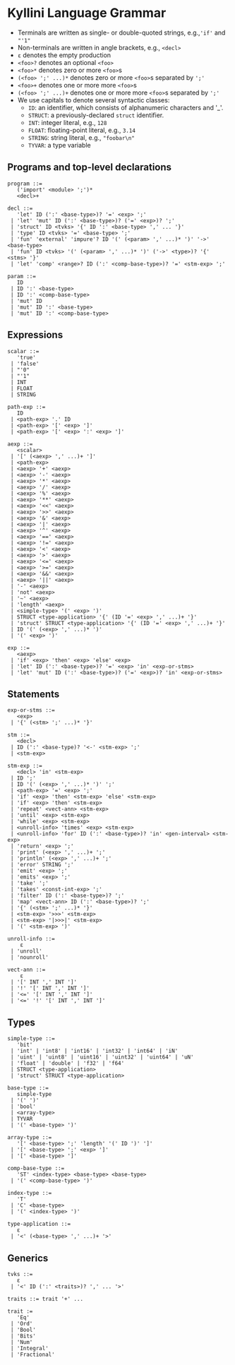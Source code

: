 # Kyllini Language Grammar

* Terminals are written as single- or double-quoted strings, e.g.,`'if'` and `"'1"`
* Non-terminals are written in angle brackets, e.g., `<decl>`
* `ε` denotes the empty production
* `<foo>?` denotes an optional `<foo>`
* `<foo>*` denotes zero or more `<foo>`s
* `(<foo> ';' ...)*` denotes zero or more `<foo>`s separated by `';'`
* `<foo>+` denotes one or more more `<foo>`s
* `(<foo> ';' ...)+` denotes one or more more `<foo>`s separated by `';'`
* We use capitals to denote several syntactic classes:
  * `ID`: an identifier, which consists of alphanumeric characters and '_'.
  * `STRUCT`: a previously-declared `struct` identifier.
  * `INT`: integer literal, e.g., `128`
  * `FLOAT`: floating-point literal, e.g., `3.14`
  * `STRING`: string literal, e.g., `"foobar\n"`
  * `TYVAR`: a type variable

## Programs and top-level declarations

```
program ::=
   ('import' <module> ';')*
   <decl>+

decl ::=
   'let' ID (':' <base-type>)? '=' <exp> ';'
 | 'let' 'mut' ID (':' <base-type>)? ('=' <exp>)? ';'
 | 'struct' ID <tvks> '{' ID ':' <base-type> ',' ... '}'
 | 'type' ID <tvks> '=' <base-type> ';'
 | 'fun' 'external' 'impure'? ID '(' (<param> ',' ...)* ')' '->' <base-type>
 | 'fun' ID <tvks> '(' (<param> ',' ...)* ')' ('->' <type>)? '{' <stms> '}'
 | 'let' 'comp' <range>? ID (':' <comp-base-type>)? '=' <stm-exp> ';'

param ::=
   ID
 | ID ':' <base-type>
 | ID ':' <comp-base-type>
 | 'mut' ID
 | 'mut' ID ':' <base-type>
 | 'mut' ID ':' <comp-base-type>
```

## Expressions

```
scalar ::=
   'true'
 | 'false'
 | "'0"
 | "'1"
 | INT
 | FLOAT
 | STRING

path-exp ::=
   ID
 | <path-exp> '.' ID
 | <path-exp> '[' <exp> ']'
 | <path-exp> '[' <exp> ':' <exp> ']'

aexp ::=
   <scalar>
 | '[' (<aexp> ',' ...)+ ']'
 | <path-exp>
 | <aexp> '+' <aexp>
 | <aexp> '-' <aexp>
 | <aexp> '*' <aexp>
 | <aexp> '/' <aexp>
 | <aexp> '%' <aexp>
 | <aexp> '**' <aexp>
 | <aexp> '<<' <aexp>
 | <aexp> '>>' <aexp>
 | <aexp> '&' <aexp>
 | <aexp> '|' <aexp>
 | <aexp> '^' <aexp>
 | <aexp> '==' <aexp>
 | <aexp> '!=' <aexp>
 | <aexp> '<' <aexp>
 | <aexp> '>' <aexp>
 | <aexp> '<=' <aexp>
 | <aexp> '>=' <aexp>
 | <aexp> '&&' <aexp>
 | <aexp> '||' <aexp>
 | '-' <aexp>
 | 'not' <aexp>
 | '~' <aexp>
 | 'length' <aexp>
 | <simple-type> '(' <exp> ')'
 | STRUCT <type-application> '{' (ID '=' <exp> ',' ...)+ '}'
 | 'struct' STRUCT <type-application> '{' (ID '=' <exp> ',' ...)+ '}'
 | ID '(' (<exp> ',' ...)* ')'
 | '(' <exp> ')'

exp ::=
   <aexp>
 | 'if' <exp> 'then' <exp> 'else' <exp>
 | 'let' ID (':' <base-type>)? '=' <exp> 'in' <exp-or-stms>
 | 'let' 'mut' ID (':' <base-type>)? ('=' <exp>)? 'in' <exp-or-stms>
```

## Statements

```
exp-or-stms ::=
   <exp>
 | '{' (<stm> ';' ...)* '}'

stm ::=
   <decl>
 | ID (':' <base-type)? '<-' <stm-exp> ';'
 | <stm-exp>

stm-exp ::=
   <decl> 'in' <stm-exp>
 | ID ';'
 | ID '(' (<exp> ',' ...)* ')' ';'
 | <path-exp> '=' <exp> ';'
 | 'if' <exp> 'then' <stm-exp> 'else' <stm-exp>
 | 'if' <exp> 'then' <stm-exp>
 | 'repeat' <vect-ann> <stm-exp>
 | 'until' <exp> <stm-exp>
 | 'while' <exp> <stm-exp>
 | <unroll-info> 'times' <exp> <stm-exp>
 | <unroll-info> 'for' ID (':' <base-type>)? 'in' <gen-interval> <stm-exp>
 | 'return' <exp> ';'
 | 'print' (<exp> ',' ...)+ ';'
 | 'println' (<exp> ',' ...)+ ';'
 | 'error' STRING ';'
 | 'emit' <exp> ';'
 | 'emits' <exp> ';'
 | 'take' ';'
 | 'takes' <const-int-exp> ';'
 | 'filter' ID (':' <base-type>)? ';'
 | 'map' <vect-ann> ID (':' <base-type>)? ';'
 | '{' (<stm> ';' ...)* '}'
 | <stm-exp> '>>>' <stm-exp>
 | <stm-exp> '|>>>|' <stm-exp>
 | '(' <stm-exp> ')'

unroll-info ::=
    ε
 | 'unroll'
 | 'nounroll'

vect-ann ::=
    ε
 | '[' INT ',' INT ']'
 | '!' '[' INT ',' INT ']'
 | '<=' '[' INT ',' INT ']'
 | '<=' '!' '[' INT ',' INT ']'
```

## Types

```
simple-type ::=
   'bit'
 | 'int' | 'int8' | 'int16' | 'int32' | 'int64' | 'iN'
 | 'uint' | 'uint8' | 'uint16' | 'uint32' | 'uint64' | 'uN'
 | 'float' | 'double' | 'f32' | 'f64'
 | STRUCT <type-application>
 | 'struct' STRUCT <type-application>

base-type ::=
   simple-type
 | '(' ')'
 | 'bool'
 | <array-type>
 | TYVAR
 | '(' <base-type> ')'

array-type ::=
   '[' <base-type> ';' 'length' '(' ID ')' ']'
 | '[' <base-type> ';' <exp> ']'
 | '[' <base-type> ']'

comp-base-type ::=
   'ST' <index-type> <base-type> <base-type>
 | '(' <comp-base-type> ')'

index-type ::=
   'T'
 | 'C' <base-type>
 | '(' <index-type> ')'

type-application ::=
   ε
 | '<' (<base-type> ',' ...)+ '>'
```

## Generics

```
tvks ::=
   ε
 | '<' ID (':' <traits>)? ',' ... '>'

traits ::= trait '+' ...

trait :=
   'Eq'
 | 'Ord'
 | 'Bool'
 | 'Bits'
 | 'Num'
 | 'Integral'
 | 'Fractional'
```
